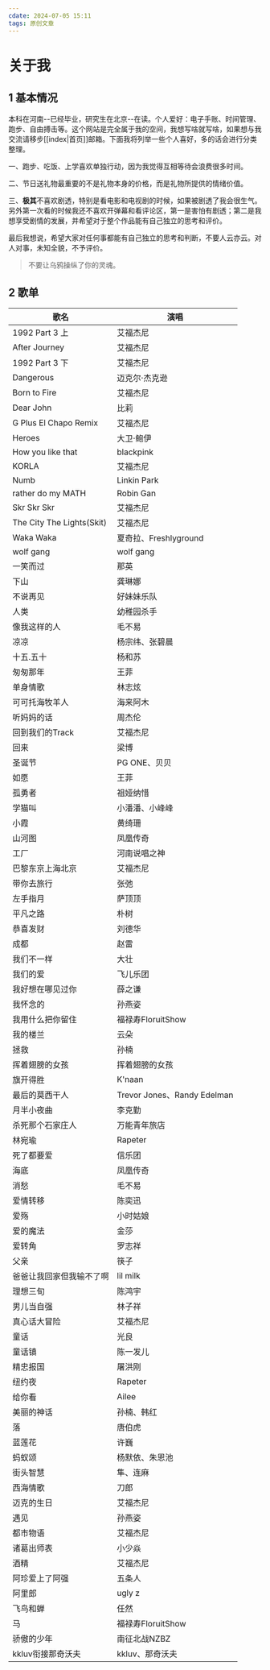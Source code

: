 ```yaml
---
cdate: 2024-07-05 15:11
tags: 原创文章 
---
```


# 关于我

## 1 基本情况

本科在河南--已经毕业，研究生在北京--在读。个人爱好：电子手账、时间管理、跑步、自由搏击等。这个网站是完全属于我的空间，我想写啥就写啥，如果想与我交流请移步[[index|首页]]邮箱。下面我将列举一些个人喜好，多的话会进行分类整理。

一、跑步、吃饭、上学喜欢单独行动，因为我觉得互相等待会浪费很多时间。

二、节日送礼物最重要的不是礼物本身的价格，而是礼物所提供的情绪价值。

三、**极其**不喜欢剧透，特别是看电影和电视剧的时候，如果被剧透了我会很生气。另外第一次看的时候我还不喜欢开弹幕和看评论区，第一是害怕有剧透；第二是我想享受剧情的发展，并希望对于整个作品能有自己独立的思考和评价。

最后我想说，希望大家对任何事都能有自己独立的思考和判断，不要人云亦云。对人对事，未知全貌，不予评价。

> 不要让乌鸦操纵了你的灵魂。

## 2 歌单

|歌名|演唱|
|----|----|
|1992 Part 3 上|艾福杰尼|
|After Journey|艾福杰尼|
|1992 Part 3 下|艾福杰尼|
|Dangerous|迈克尔·杰克逊|
|Born to Fire|艾福杰尼|
|Dear John|比莉|
|G Plus El Chapo Remix|艾福杰尼|
|Heroes|大卫·鲍伊|
|How you like that|blackpink|
|KORLA|艾福杰尼|
|Numb|Linkin Park|
|rather do my MATH|Robin Gan|
|Skr Skr Skr|艾福杰尼|
|The City The Lights(Skit)|艾福杰尼|
|Waka Waka|夏奇拉、Freshlyground|
|wolf gang|wolf gang|
|一笑而过|那英|
|下山|龚琳娜|
|不说再见|好妹妹乐队|
|人类|幼稚园杀手|
|像我这样的人|毛不易|
|凉凉|杨宗纬、张碧晨|
|十五.五十|杨和苏|
|匆匆那年|王菲|
|单身情歌|林志炫|
|可可托海牧羊人|海来阿木|
|听妈妈的话|周杰伦|
|回到我们的Track|艾福杰尼|
|回来|梁博|
|圣诞节|PG ONE、贝贝|
|如愿|王菲|
|孤勇者|祖娅纳惜|
|学猫叫|小潘潘、小峰峰|
|小霞|黄绮珊|
|山河图|凤凰传奇|
|工厂|河南说唱之神|
|巴黎东京上海北京|艾福杰尼|
|带你去旅行|张弛|
|左手指月|萨顶顶|
|平凡之路|朴树|
|恭喜发财|刘德华|
|成都|赵雷|
|我们不一样|大壮|
|我们的爱|飞儿乐团|
|我好想在哪见过你|薛之谦|
|我怀念的|孙燕姿|
|我用什么把你留住|福禄寿FloruitShow|
|我的楼兰|云朵|
|拯救|孙楠|
|挥着翅膀的女孩|挥着翅膀的女孩|
|旗开得胜|K'naan|
|最后的莫西干人|Trevor Jones、Randy Edelman|
|月半小夜曲|李克勤|
|杀死那个石家庄人|万能青年旅店|
|林宛瑜|Rapeter|
|死了都要爱|信乐团|
|海底|凤凰传奇|
|消愁|毛不易|
|爱情转移|陈奕迅|
|爱殇|小时姑娘|
|爱的魔法|金莎|
|爱转角|罗志祥|
|父亲|筷子|
|爸爸让我回家但我输不了啊|lil milk|
|理想三旬|陈鸿宇|
|男儿当自强|林子祥|
|真心话大冒险|艾福杰尼|
|童话|光良|
|童话镇|陈一发儿|
|精忠报国|屠洪刚|
|纽约夜|Rapeter|
|给你看|Ailee|
|美丽的神话|孙楠、韩红|
|落|唐伯虎|
|蓝莲花|许巍|
|蚂蚁颂|杨默依、朱恩池|
|街头智慧|隼、连麻|
|西海情歌|刀郎|
|迈克的生日|艾福杰尼|
|遇见|孙燕姿|
|都市物语|艾福杰尼|
|诸葛出师表|小少焱|
|酒精|艾福杰尼|
|阿珍爱上了阿强|五条人|
|阿里郎|ugly z|
|飞鸟和蝉|任然|
|马|福禄寿FloruitShow|
|骄傲的少年|南征北战NZBZ|
|kkluv衔接那奇沃夫|kkluv、那奇沃夫|